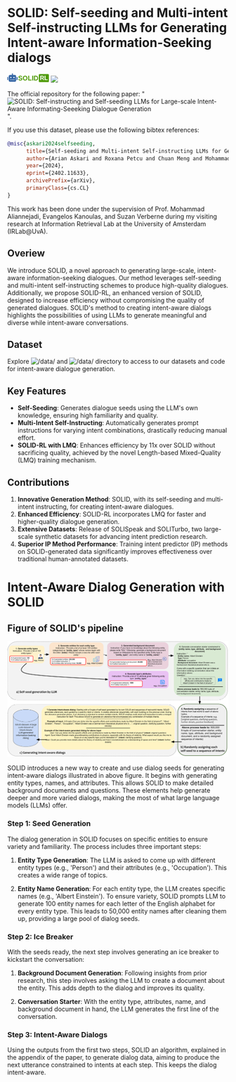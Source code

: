 # SOLID: Self-seeding and Multi-intent Self-instructing LLMs for Generating Intent-aware Information-Seeking dialogs
<img src= "./figures/solid_logov5.png" width=95px /> <img src= "https://img.shields.io/badge/Language-English-brightgreen"  />


The official repository for the following paper: "![SOLID: Self-instructing and Self-seeding LLMs for Large-scale Intent-Aware Informating-Seeeking Dialogue Generation](https://arxiv.org/abs/2402.11633)".  


If you use this dataset, please use the following bibtex references:

```bibtex
@misc{askari2024selfseeding,
      title={Self-seeding and Multi-intent Self-instructing LLMs for Generating Intent-aware Information-Seeking dialogs}, 
      author={Arian Askari and Roxana Petcu and Chuan Meng and Mohammad Aliannejadi and Amin Abolghasemi and Evangelos Kanoulas and Suzan Verberne},
      year={2024},
      eprint={2402.11633},
      archivePrefix={arXiv},
      primaryClass={cs.CL}
}
```

This work has been done under the supervision of Prof. Mohammad Aliannejadi, Evangelos Kanoulas, and Suzan Verberne during my visiting research at Information Retrieval Lab at the University of Amsterdam (IRLab@UvA).

## Overiew
We introduce SOLID, a novel approach to generating large-scale, intent-aware information-seeking dialogues. Our method leverages self-seeding and multi-intent self-instructing schemes to produce high-quality dialogues. Additionally, we propose SOLID-RL, an enhanced version of SOLID, designed to increase efficiency without compromising the quality of generated dialogues. SOLID's method to creating intent-aware dialogs highlights the possibilities of using LLMs to generate meaningful and diverse while intent-aware conversations.

## Dataset
Explore ![``/data/``](./data/) and  ![``/data/``](./src/) directory to access to our datasets and code for intent-aware dialogue generation.


## Key Features

- **Self-Seeding**: Generates dialogue seeds using the LLM's own knowledge, ensuring high familiarity and quality.
- **Multi-Intent Self-Instructing**: Automatically generates prompt instructions for varying intent combinations, drastically reducing manual effort.
- **SOLID-RL with LMQ**: Enhances efficiency by 11x over SOLID without sacrificing quality, achieved by the novel Length-based Mixed-Quality (LMQ) training mechanism.

## Contributions

1. **Innovative Generation Method**: SOLID, with its self-seeding and multi-intent instructing, for creating intent-aware dialogues.
2. **Enhanced Efficiency**: SOLID-RL incorporates LMQ for faster and higher-quality dialogue generation.
3. **Extensive Datasets**: Release of SOLISpeak and SOLITurbo, two large-scale synthetic datasets for advancing intent prediction research.
4. **Superior IP Method Performance**: Training intent predictor (IP) methods on SOLID-generated data significantly improves effectiveness over traditional human-annotated datasets.



# Intent-Aware Dialog Generation with SOLID

## Figure of SOLID's pipeline
<img src="./figures/SOLID_pipeline.svg">

SOLID introduces a new way to create and use dialog seeds for generating intent-aware dialogs illustrated in above figure. It begins with generating entity types, names, and attributes. This allows SOLID to make detailed background documents and questions. These elements help generate deeper and more varied dialogs, making the most of what large language models (LLMs) offer.

### Step 1: Seed Generation

The dialog generation in SOLID focuses on specific entities to ensure variety and familiarity. The process includes three important steps:

1. **Entity Type Generation**: The LLM is asked to come up with different entity types (e.g., 'Person') and their attributes (e.g., 'Occupation'). This creates a wide range of topics.
   
2. **Entity Name Generation**: For each entity type, the LLM creates specific names (e.g., 'Albert Einstein'). To ensure variety, SOLID prompts LLM to generate 100 entity names for each letter of the English alphabet for every entity type. This leads to 50,000 entity names after cleaning them up, providing a large pool of dialog seeds.

### Step 2: Ice Breaker

With the seeds ready, the next step involves generating an ice breaker to kickstart the conversation:

1. **Background Document Generation**: Following insights from prior research, this step involves asking the LLM to create a document about the entity. This adds depth to the dialog and improves its quality.
   
2. **Conversation Starter**: With the entity type, attributes, name, and background document in hand, the LLM generates the first line of the conversation.

### Step 3: Intent-Aware Dialogs

Using the outputs from the first two steps, SOLID an algorithm, explained in the appendix of the paper, to generate dialog data, aiming to produce the next utterance constrained to intents at each step. This keeps the dialog intent-aware. 

